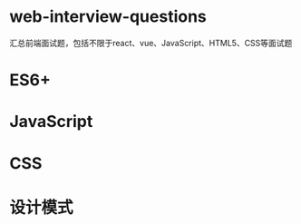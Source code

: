# web-interview-questions
汇总前端面试题，包括不限于react、vue、JavaScript、HTML5、CSS等面试题


# ES6+
# JavaScript
# CSS
# 设计模式

